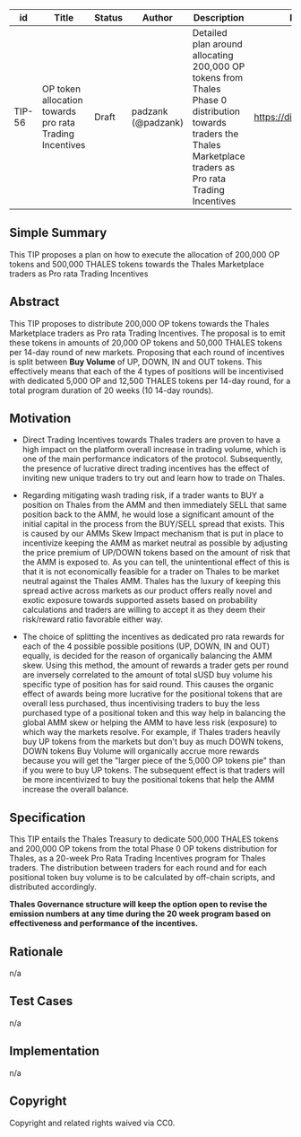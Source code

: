 | id | Title | Status | Author | Description | Discussions to | Created |
| ----------- | ----------- | ----------- | ----------- | ----------- | ----------- | ----------- |
| TIP-56 | OP token allocation towards pro rata Trading Incentives | Draft | padzank (@padzank)| Detailed plan around allocating 200,000 OP tokens from Thales Phase 0 distribution towards traders the Thales Marketplace traders as Pro rata Trading Incentives | https://discord.gg/rPpPcMXSeU | 2022-06-02
 
## Simple Summary
 
This TIP proposes a plan on how to execute the allocation of 200,000 OP tokens and 500,000 THALES tokens towards the Thales Marketplace traders as Pro rata Trading Incentives
 
## Abstract
 
This TIP proposes to distribute 200,000 OP tokens towards the Thales Marketplace traders as Pro rata Trading Incentives. The proposal is to emit these tokens in amounts of 20,000 OP tokens and 50,000 THALES tokens per 14-day round of new markets. Proposing that each round of incentives is split between **Buy Volume** of UP, DOWN, IN and OUT  tokens. This effectively means that each of the 4 types of positions will be incentivised with dedicated 5,000 OP and 12,500 THALES tokens per 14-day round, for a total program duration of 20 weeks (10 14-day rounds).
 
## Motivation
 
 - Direct Trading Incentives towards Thales traders are proven to have a high impact on the platform overall increase in trading volume, which is one of the main performance indicators of the protocol. Subsequently, the presence of lucrative direct trading incentives has the effect of inviting new unique traders to try out and learn how to trade on Thales.  

 - Regarding mitigating wash trading risk, if a trader wants to BUY a position on Thales from the AMM and then immediately SELL that same position back to the AMM, he would lose a significant amount of the initial capital in the process from the BUY/SELL spread that exists. This is caused by our AMMs Skew Impact mechanism that is put in place to incentivize keeping the AMM as market neutral as possible by adjusting the price premium of UP/DOWN tokens based on the amount of risk that the AMM is exposed to.
As you can tell, the unintentional effect of this is that it is not economically feasible for a trader on Thales to be market neutral against the Thales AMM. Thales has the luxury of keeping this spread active across markets as our product offers really novel and exotic exposure towards supported assets based on probability calculations and traders are willing to accept it as they deem their risk/reward ratio favorable either way.  
  
 - The choice of splitting the incentives as dedicated pro rata rewards for each of the 4 possible possible positions (UP, DOWN, IN and OUT) equally, is decided for the reason of organically balancing the AMM skew. Using this method, the amount of rewards a trader gets per round are inversely correlated to the amount of total sUSD buy volume his specific type of position has for said round. This causes the organic effect of awards being more lucrative for the positional tokens that are overall less purchased, thus incentivising traders to buy the less purchased type of a positional token and this way help in balancing the global AMM skew or helping the AMM to have less risk (exposure) to which way the markets resolve. For example, if Thales traders heavily buy UP tokens from the markets but don't buy as much DOWN tokens, DOWN tokens Buy Volume will organically accrue more rewards because you will get the "larger piece of the 5,000 OP tokens pie" than if you were to buy UP tokens. The subsequent effect is that traders will be more incentivized to buy the positional tokens that help the AMM increase the overall balance.
 
## Specification
 
 This TIP entails the Thales Treasury to dedicate 500,000 THALES tokens and 200,000 OP tokens from the total Phase 0 OP tokens distribution for Thales, as a 20-week Pro Rata Trading Incentives program for Thales traders. The distribution between traders for each round and for each positional token buy volume is to be calculated by off-chain scripts, and distributed accordingly.

**Thales Governance structure will keep the option open to revise the emission numbers at any time during the 20 week program based on effectiveness and performance of the incentives.**

## Rationale
 
n/a
 
## Test Cases
 
n/a
 
## Implementation
 
n/a
 
## Copyright
 
Copyright and related rights waived via CC0.